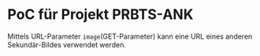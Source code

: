 # PoC für Projekt PRBTS-ANK

Mittels URL-Parameter `image`(GET-Parameter) kann eine URL eines anderen Sekundär-Bildes verwendet werden.
